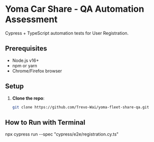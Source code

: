# Yoma Car Share - QA Automation Assessment

Cypress + TypeScript automation tests for User Registration.

## Prerequisites
- Node.js v16+
- npm or yarn
- Chrome/Firefox browser

## Setup
1. **Clone the repo**:
   ```bash
   git clone https://github.com/Trevo-Wai/yoma-fleet-share-qa.git


## How to Run with Terminal
npx cypress run --spec "cypress/e2e/registration.cy.ts"